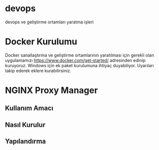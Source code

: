 # devops
devops ve geliştirme ortamları yaratma işleri

# Docker Kurulumu
Docker sanallaştırma ve geliştirme ortamlarının yaratılması için gerekli olan uygulamamızı https://www.docker.com/get-started/ adresinden edinip kuruyoruz. Windows için ek paket kurulumuna ihtiyaç duyabiliyor. Uyarıları takip ederek eklere kurabilirsiniz.

# NGINX Proxy Manager

## Kullanım Amacı
## Nasıl Kurulur
## Yapılandırma